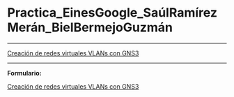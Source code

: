 # Practica_EinesGoogle_SaúlRamírezMerán_BielBermejoGuzmán
---
[Creación de redes virtuales VLANs con GNS3](https://goo.su/hrTE4w)

---
**Formulario:**

[Creación de redes virtuales VLANs con GNS3](https://goo.su/K0RoQS)

